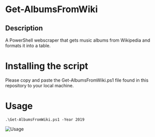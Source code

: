 # Get-AlbumsFromWiki

## Description
A PowerShell webscraper that gets music albums from Wikipedia and formats it into a table.

# Installing the script
Please copy and paste the Get-AlbumsFromWiki.ps1 file found in this repository to your local machine.

# Usage

`.\Get-AlbumsFromWiki.ps1 -Year 2019`

![Usage](/images/2019.PNG)
